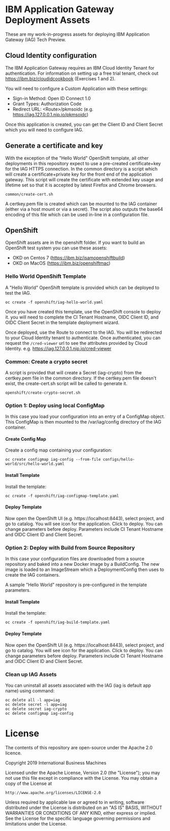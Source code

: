 # IBM Application Gateway Deployment Assets
These are my work-in-progress assets for deploying IBM Application Gateway (IAG) Tech Preview.

## Cloud Identity configuration
The IBM Application Gateway requires an IBM Cloud Identity Tenant for authentication.
For information on setting up a free trial tenant, check out https://ibm.biz/cloudidcookbook (Exercises 1 and 2).

You will need to configure a Custom Application with these settings:
  - Sign-in Method: Open ID Connect 1.0
  - Grant Types: Authorization Code
  - Redirect URL: \<Route\>/pkmsoidc (e.g. https://iag.127.0.0.1.nip.io/pkmsoidc)

Once this application is created, you can get the Client ID and Client Secret which you will need to configure IAG.

## Generate a certificate and key
With the exception of the "Hello World" OpenShift template, all other deployments in this repository expect to use a pre-created certificate+key for the IAG HTTPS connection.  In the common directory is a script which will create a certificate+private key for the front end of the application gateway.  This script will create the certificate with extended key usage and lifetime set so that it is accepted by latest Firefox and Chrome browsers.

```
common/create-cert.sh
```

A certkey.pem file is created which can be mounted to the IAG container (either via a host mount or via a secret).
The script also outputs the base64 encoding of this file which can be used in-line in a configuration file.

## OpenShift
OpenShift assets are in the openshift folder.
If you want to build an OpenShift test system you can use these assets:
  - OKD on Centos 7 (https://ibm.biz/isamopenshiftbuild)
  - OKD on MacOS (https://ibm.biz/openshiftmac)

### Hello World OpenShift Template
A "Hello World" OpenShift template is provided which can be deployed to test the IAG.

```
oc create -f openshift/iag-hello-world.yaml
```

Once you have created this template, use the OpenShift console to deploy it.  you will need to complete the CI Tenant Hostname, OIDC Client ID,
and OIDC Client Secret in the template deployment wizard.

Once deployed, use the Route to connect to the IAG.  You will be redirected to your Cloud Identity tenant to authenticate.
Once authenticated, you can request the `/cred-viewer` url to see the attributes provided by Cloud Identity.
e.g. https://iag.127.0.0.1.nip.io/cred-viewer

### Common: Create a crypto secret
A script is provided that will create a Secret (iag-crypto) from the certkey.pem file in the common directory.  If the certkey.pem file doesn't exist, the create-cert.sh script will be called to generate it.

```
openshift/create-crypto-secret.sh
```

### Option 1: Deploy using local ConfigMap
In this case you load your configuration into an entry of a ConfigMap object.  This ConfigMap is then mounted to the /var/iag/config directory of the IAG container.

#### Create Config Map
Create a config map containing your configuration:
```
oc create configmap iag-config --from-file configs/hello-world/src/hello-world.yaml
```

#### Install Template
Install the template:
```
oc create -f openshift/iag-configmap-template.yaml
```

#### Deploy Template
Now open the OpenShift UI (e.g. https://localhost:8443), select project, and go to catalog. You will see icon for the application.  Click to deploy.  You can change parameters before deploy.  Parameters include CI Tenant Hostname and OIDC Client ID and Client Secret.

### Option 2: Deploy with Build from Source Repository
In this case your configuration files are downloaded from a source repository and baked into a new Docker image by a BuildConfig.  The new image is loaded to an ImageStream which a DeploymentConfig then uses to create the IAG containers.

A sample "Hello World" repository is pre-configured in the template parameters.

#### Install Template
Install the template:
```
oc create -f openshift/iag-build-template.yaml
```

#### Deploy Template
Now open the OpenShift UI (e.g. https://localhost:8443), select project, and go to catalog. You will see icon for the application.  Click to deploy.  You can change parameters before deploy.  Parameters include CI Tenant Hostname and OIDC Client ID and Client Secret.


### Clean up IAG Assets
You can uninstall all assets associated with the IAG (iag is default app name) using command:
```
oc delete all -l app=iag
oc delete secret -l app=iag
oc delete secret iag-crypto
oc delete configmap iag-config
```

# License

The contents of this repository are open-source under the Apache 2.0 licence.

Copyright 2019 International Business Machines

Licensed under the Apache License, Version 2.0 (the "License");
you may not use this file except in compliance with the License.
You may obtain a copy of the License at

    http://www.apache.org/licenses/LICENSE-2.0

Unless required by applicable law or agreed to in writing, software
distributed under the License is distributed on an "AS IS" BASIS,
WITHOUT WARRANTIES OR CONDITIONS OF ANY KIND, either express or implied.
See the License for the specific language governing permissions and
limitations under the License.

